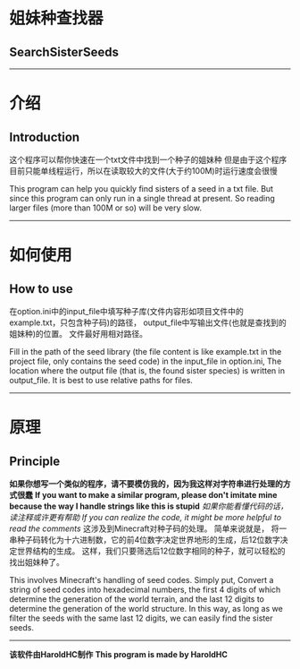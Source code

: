 # 姐妹种查找器
## SearchSisterSeeds

---

# 介绍
## Introduction
这个程序可以帮你快速在一个txt文件中找到一个种子的姐妹种
但是由于这个程序目前只能单线程运行，所以在读取较大的文件(大于约100M)时运行速度会很慢

This program can help you quickly find sisters of a seed in a txt file.
But since this program can only run in a single thread at present.
So reading larger files (more than 100M or so) will be very slow.

---

# 如何使用
## How to use
在option.ini中的input_file中填写种子库(文件内容形如项目文件中的example.txt，只包含种子码)的路径，
output_file中写输出文件(也就是查找到的姐妹种)的位置。
文件最好用相对路径。

Fill in the path of the seed library (the file content is like example.txt in the project file, only contains the seed code) in the input_file in option.ini,
The location where the output file (that is, the found sister species) is written in output_file.
It is best to use relative paths for files.

---

# 原理
## Principle
**如果你想写一个类似的程序，请不要模仿我的，因为我这样对字符串进行处理的方式很蠢**
**If you want to make a similar program, please don't imitate mine because the way I handle strings like this is stupid**
*如果你能看懂代码的话，读注释或许更有帮助*
*If you can realize the code, it might be more helpful to read the comments*
这涉及到Minecraft对种子码的处理。
简单来说就是，
将一串种子码转化为十六进制数，它的前4位数字决定世界地形的生成，后12位数字决定世界结构的生成。
这样，我们只要筛选后12位数字相同的种子，就可以轻松的找出姐妹种了。

This involves Minecraft's handling of seed codes.
Simply put,
Convert a string of seed codes into hexadecimal numbers, the first 4 digits of which determine the generation of the world terrain, and the last 12 digits to determine the generation of the world structure.
In this way, as long as we filter the seeds with the same last 12 digits, we can easily find the sister seeds.

---

**该软件由HaroldHC制作**
**This program is made by HaroldHC**

